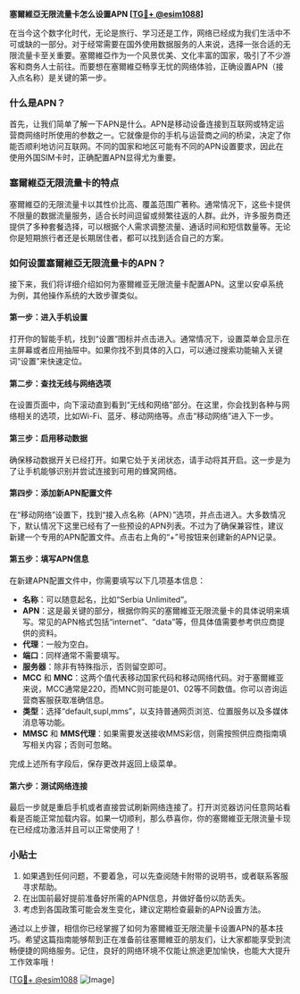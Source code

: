 **塞爾維亞无限流量卡怎么设置APN [[TG💪+ @esim1088](https://t.me/s/esim1088)]**

在当今这个数字化时代，无论是旅行、学习还是工作，网络已经成为我们生活中不可或缺的一部分。对于经常需要在国外使用数据服务的人来说，选择一张合适的无限流量卡至关重要。塞爾維亞作为一个风景优美、文化丰富的国家，吸引了不少游客和商务人士前往。而要想在塞爾維亞畅享无忧的网络体验，正确设置APN（接入点名称）是关键的第一步。

### 什么是APN？

首先，让我们简单了解一下APN是什么。APN是移动设备连接到互联网或特定运营商网络时所使用的参数之一。它就像是你的手机与运营商之间的桥梁，决定了你能否顺利地访问互联网。不同的国家和地区可能有不同的APN设置要求，因此在使用外国SIM卡时，正确配置APN显得尤为重要。

### 塞爾維亞无限流量卡的特点

塞爾維亞的无限流量卡以其性价比高、覆盖范围广著称。通常情况下，这些卡提供不限量的数据流量服务，适合长时间逗留或频繁往返的人群。此外，许多服务商还提供了多种套餐选择，可以根据个人需求调整流量、通话时间和短信数量等。无论你是短期旅行者还是长期居住者，都可以找到适合自己的方案。

### 如何设置塞爾維亞无限流量卡的APN？

接下来，我们将详细介绍如何为塞爾維亚无限流量卡配置APN。这里以安卓系统为例，其他操作系统的大致步骤类似。

#### 第一步：进入手机设置

打开你的智能手机，找到“设置”图标并点击进入。通常情况下，设置菜单会显示在主屏幕或者应用抽屉中。如果你找不到具体的入口，可以通过搜索功能输入关键词“设置”来快速定位。

#### 第二步：查找无线与网络选项

在设置页面中，向下滚动直到看到“无线和网络”部分。在这里，你会找到各种与网络相关的选项，比如Wi-Fi、蓝牙、移动网络等。点击“移动网络”进入下一步。

#### 第三步：启用移动数据

确保移动数据开关已经打开。如果它处于关闭状态，请手动将其开启。这一步是为了让手机能够识别并尝试连接到可用的蜂窝网络。

#### 第四步：添加新APN配置文件

在“移动网络”设置下，找到“接入点名称（APN）”选项，并点击进入。大多数情况下，默认情况下这里已经有了一些预设的APN列表。不过为了确保兼容性，建议新建一个专用的APN配置文件。点击右上角的“+”号按钮来创建新的APN记录。

#### 第五步：填写APN信息

在新建APN配置文件中，你需要填写以下几项基本信息：

- **名称**：可以随意起名，比如“Serbia Unlimited”。
- **APN**：这是最关键的部分，根据你购买的塞爾維亚无限流量卡的具体说明来填写。常见的APN格式包括“internet”、“data”等，但具体值需要参考供应商提供的资料。
- **代理**：一般为空白。
- **端口**：同样通常不需要填写。
- **服务器**：除非有特殊指示，否则留空即可。
- **MCC** 和 **MNC**：这两个值代表移动国家代码和移动网络代码。对于塞爾維亚来说，MCC通常是220，而MNC则可能是01、02等不同数值。你可以咨询运营商客服获取准确信息。
- **类型**：选择“default,supl,mms”，以支持普通网页浏览、位置服务以及多媒体消息等功能。
- **MMSC** 和 **MMS代理**：如果需要发送接收MMS彩信，则需按照供应商指南填写相关内容；否则可忽略。

完成上述所有字段后，保存更改并返回上级菜单。

#### 第六步：测试网络连接

最后一步就是重启手机或者直接尝试刷新网络连接了。打开浏览器访问任意网站看看是否能正常加载内容。如果一切顺利，那么恭喜你，你的塞爾維亚无限流量卡现在已经成功激活并且可以正常使用了！

### 小贴士

1. 如果遇到任何问题，不要着急，可以先查阅随卡附带的说明书，或者联系客服寻求帮助。
2. 在出国前最好提前准备好所需的APN信息，并做好备份以防丢失。
3. 考虑到各国政策可能会发生变化，建议定期检查最新的APN设置方法。

通过以上步骤，相信你已经掌握了如何为塞爾維亚无限流量卡设置APN的基本技巧。希望这篇指南能够帮到正在准备前往塞爾維亚的朋友们，让大家都能享受到流畅便捷的网络服务。记住，良好的网络环境不仅能让旅途更加愉快，也能大大提升工作效率哦！

[[TG💪+ @esim1088](https://t.me/s/esim1088) ![Image](https://i.postimg.cc/4NQfJmqS/Snipaste-2025-05-13-00-14-12.png)]